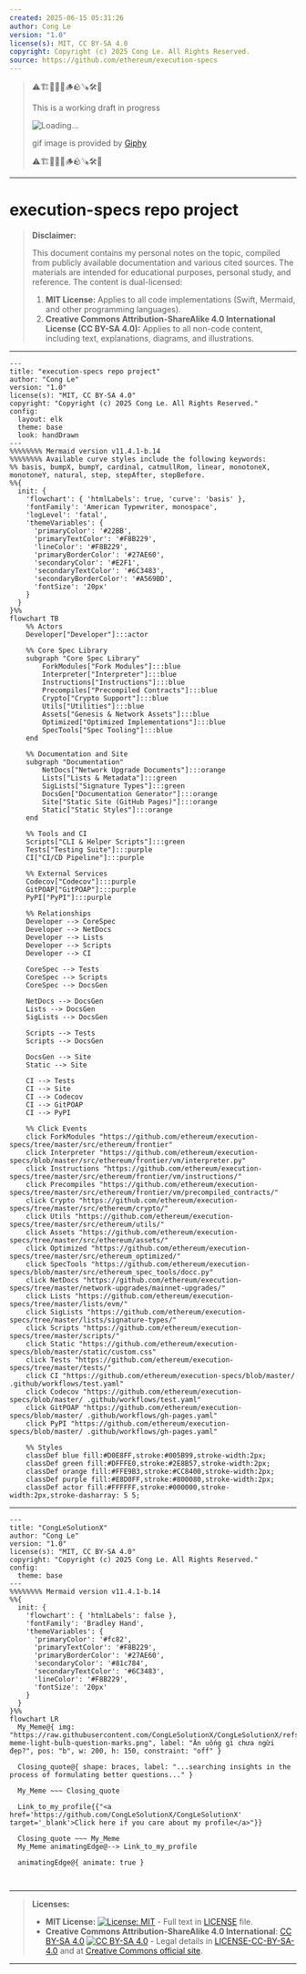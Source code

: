 ```yaml
---
created: 2025-06-15 05:31:26
author: Cong Le
version: "1.0"
license(s): MIT, CC BY-SA 4.0
copyright: Copyright (c) 2025 Cong Le. All Rights Reserved.
source: https://github.com/ethereum/execution-specs
---
```



> ⚠️🏗️🚧🦺🧱🪵🪨🪚🛠️👷
> 
> This is a working draft in progress
> 
> ![Loading...](https://media1.giphy.com/media/v1.Y2lkPTc5MGI3NjExanZydm52NDcyNWIwMWtneG9uOWk4aGpseXQ1bHR4b3c1N2x3MnB6bSZlcD12MV9pbnRlcm5hbF9naWZfYnlfaWQmY3Q9Zw/m3XqQ8QhuIUuQau7n5/giphy.gif)
>
> gif image is provided by [Giphy](https://giphy.com)
> 
> ⚠️🏗️🚧🦺🧱🪵🪨🪚🛠️👷


----




# execution-specs repo project
> **Disclaimer:**
>
> This document contains my personal notes on the topic,
> compiled from publicly available documentation and various cited sources.
> The materials are intended for educational purposes, personal study, and reference.
> The content is dual-licensed:
> 1. **MIT License:** Applies to all code implementations (Swift, Mermaid, and other programming languages).
> 2. **Creative Commons Attribution-ShareAlike 4.0 International License (CC BY-SA 4.0):** Applies to all non-code content, including text, explanations, diagrams, and illustrations.
---



```mermaid
---
title: "execution-specs repo project"
author: "Cong Le"
version: "1.0"
license(s): "MIT, CC BY-SA 4.0"
copyright: "Copyright (c) 2025 Cong Le. All Rights Reserved."
config:
  layout: elk
  theme: base
  look: handDrawn
---
%%%%%%%% Mermaid version v11.4.1-b.14
%%%%%%%% Available curve styles include the following keywords:
%% basis, bumpX, bumpY, cardinal, catmullRom, linear, monotoneX, monotoneY, natural, step, stepAfter, stepBefore.
%%{
  init: {
    'flowchart': { 'htmlLabels': true, 'curve': 'basis' },
    'fontFamily': 'American Typewriter, monospace',
    'logLevel': 'fatal',
    'themeVariables': {
      'primaryColor': '#22BB',
      'primaryTextColor': '#F8B229',
      'lineColor': '#F8B229',
      'primaryBorderColor': '#27AE60',
      'secondaryColor': '#E2F1',
      'secondaryTextColor': '#6C3483',
      'secondaryBorderColor': '#A569BD',
      'fontSize': '20px'
    }
  }
}%%
flowchart TB
    %% Actors
    Developer["Developer"]:::actor

    %% Core Spec Library
    subgraph "Core Spec Library" 
        ForkModules["Fork Modules"]:::blue
        Interpreter["Interpreter"]:::blue
        Instructions["Instructions"]:::blue
        Precompiles["Precompiled Contracts"]:::blue
        Crypto["Crypto Support"]:::blue
        Utils["Utilities"]:::blue
        Assets["Genesis & Network Assets"]:::blue
        Optimized["Optimized Implementations"]:::blue
        SpecTools["Spec Tooling"]:::blue
    end

    %% Documentation and Site
    subgraph "Documentation" 
        NetDocs["Network Upgrade Documents"]:::orange
        Lists["Lists & Metadata"]:::green
        SigLists["Signature Types"]:::green
        DocsGen["Documentation Generator"]:::orange
        Site["Static Site (GitHub Pages)"]:::orange
        Static["Static Styles"]:::orange
    end

    %% Tools and CI
    Scripts["CLI & Helper Scripts"]:::green
    Tests["Testing Suite"]:::purple
    CI["CI/CD Pipeline"]:::purple

    %% External Services
    Codecov["Codecov"]:::purple
    GitPOAP["GitPOAP"]:::purple
    PyPI["PyPI"]:::purple

    %% Relationships
    Developer --> CoreSpec
    Developer --> NetDocs
    Developer --> Lists
    Developer --> Scripts
    Developer --> CI

    CoreSpec --> Tests
    CoreSpec --> Scripts
    CoreSpec --> DocsGen

    NetDocs --> DocsGen
    Lists --> DocsGen
    SigLists --> DocsGen

    Scripts --> Tests
    Scripts --> DocsGen

    DocsGen --> Site
    Static --> Site

    CI --> Tests
    CI --> Site
    CI --> Codecov
    CI --> GitPOAP
    CI --> PyPI

    %% Click Events
    click ForkModules "https://github.com/ethereum/execution-specs/tree/master/src/ethereum/frontier"
    click Interpreter "https://github.com/ethereum/execution-specs/blob/master/src/ethereum/frontier/vm/interpreter.py"
    click Instructions "https://github.com/ethereum/execution-specs/tree/master/src/ethereum/frontier/vm/instructions/"
    click Precompiles "https://github.com/ethereum/execution-specs/tree/master/src/ethereum/frontier/vm/precompiled_contracts/"
    click Crypto "https://github.com/ethereum/execution-specs/tree/master/src/ethereum/crypto/"
    click Utils "https://github.com/ethereum/execution-specs/tree/master/src/ethereum/utils/"
    click Assets "https://github.com/ethereum/execution-specs/tree/master/src/ethereum/assets/"
    click Optimized "https://github.com/ethereum/execution-specs/tree/master/src/ethereum_optimized/"
    click SpecTools "https://github.com/ethereum/execution-specs/blob/master/src/ethereum_spec_tools/docc.py"
    click NetDocs "https://github.com/ethereum/execution-specs/tree/master/network-upgrades/mainnet-upgrades/"
    click Lists "https://github.com/ethereum/execution-specs/tree/master/lists/evm/"
    click SigLists "https://github.com/ethereum/execution-specs/tree/master/lists/signature-types/"
    click Scripts "https://github.com/ethereum/execution-specs/tree/master/scripts/"
    click Static "https://github.com/ethereum/execution-specs/blob/master/static/custom.css"
    click Tests "https://github.com/ethereum/execution-specs/tree/master/tests/"
    click CI "https://github.com/ethereum/execution-specs/blob/master/ .github/workflows/test.yaml"
    click Codecov "https://github.com/ethereum/execution-specs/blob/master/ .github/workflows/test.yaml"
    click GitPOAP "https://github.com/ethereum/execution-specs/blob/master/ .github/workflows/gh-pages.yaml"
    click PyPI "https://github.com/ethereum/execution-specs/blob/master/ .github/workflows/gh-pages.yaml"

    %% Styles
    classDef blue fill:#D0E8FF,stroke:#005B99,stroke-width:2px;
    classDef green fill:#DFFFE0,stroke:#2E8B57,stroke-width:2px;
    classDef orange fill:#FFE9B3,stroke:#CC8400,stroke-width:2px;
    classDef purple fill:#E8D0FF,stroke:#800080,stroke-width:2px;
    classDef actor fill:#FFFFFF,stroke:#000000,stroke-width:2px,stroke-dasharray: 5 5;

```

-----

<!-- 
```mermaid
%% Current Mermaid version
info
```  -->


```mermaid
---
title: "CongLeSolutionX"
author: "Cong Le"
version: "1.0"
license(s): "MIT, CC BY-SA 4.0"
copyright: "Copyright (c) 2025 Cong Le. All Rights Reserved."
config:
  theme: base
---
%%%%%%%% Mermaid version v11.4.1-b.14
%%{
  init: {
    'flowchart': { 'htmlLabels': false },
    'fontFamily': 'Bradley Hand',
    'themeVariables': {
      'primaryColor': '#fc82',
      'primaryTextColor': '#F8B229',
      'primaryBorderColor': '#27AE60',
      'secondaryColor': '#81c784',
      'secondaryTextColor': '#6C3483',
      'lineColor': '#F8B229',
      'fontSize': '20px'
    }
  }
}%%
flowchart LR
  My_Meme@{ img: "https://raw.githubusercontent.com/CongLeSolutionX/CongLeSolutionX/refs/heads/main/assets/images/My-meme-light-bulb-question-marks.png", label: "Ăn uống gì chưa ngừi đẹp?", pos: "b", w: 200, h: 150, constraint: "off" }

  Closing_quote@{ shape: braces, label: "...searching insights in the process of formulating better questions..." }
    
  My_Meme ~~~ Closing_quote
    
  Link_to_my_profile{{"<a href='https://github.com/CongLeSolutionX/CongLeSolutionX' target='_blank'>Click here if you care about my profile</a>"}}

  Closing_quote ~~~ My_Meme
  My_Meme animatingEdge@--> Link_to_my_profile
  
  animatingEdge@{ animate: true }



```

---
>**Licenses:**
>
>- **MIT License:**  [![License: MIT](https://img.shields.io/badge/License-MIT-yellow.svg)](LICENSE) - Full text in [LICENSE](LICENSE) file.
>- **Creative Commons Attribution-ShareAlike 4.0 International**: [CC BY-SA 4.0](https://creativecommons.org/licenses/by-sa/4.0/) [![CC BY-SA 4.0](https://licensebuttons.net/l/by-sa/4.0/88x31.png)](https://creativecommons.org/licenses/by-sa/4.0/) - Legal details in [LICENSE-CC-BY-SA-4.0](THE_PAST/LICENSE-CC-BY-SA-4.0) and at [Creative Commons official site](https://creativecommons.org/licenses/by-sa/4.0/).
>
---
